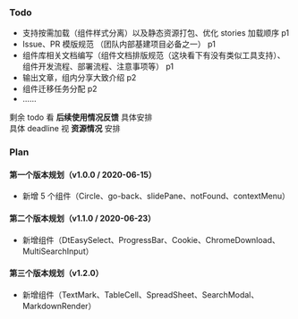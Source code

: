 
### Todo

* 支持按需加载（组件样式分离）以及静态资源打包、优化 stories 加载顺序    p1
* Issue、PR 模版规范 （团队内部基建项目必备之一） p1
* 组件库相关文档编写（组件文档排版规范（这块看下有没有类似工具支持）、组件开发流程、部署流程、注意事项等） p1
* 输出文章，组内分享大致介绍  p2
* 组件迁移任务分配  p2
* ……

剩余 todo 看 **后续使用情况反馈** 具体安排  
具体 deadline 视 **资源情况** 安排

### Plan
#### 第一个版本规划（v1.0.0 / 2020-06-15）
+ 新增 5 个组件（Circle、go-back、slidePane、notFound、contextMenu）

#### 第二个版本规划（v1.1.0 / 2020-06-23）
+ 新增组件（DtEasySelect、ProgressBar、Cookie、ChromeDownload、MultiSearchInput）

#### 第三个版本规划（v1.2.0）
+ 新增组件（TextMark、TableCell、SpreadSheet、SearchModal、MarkdownRender）
